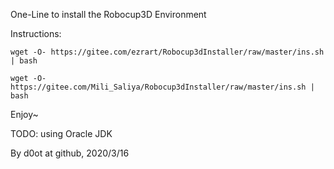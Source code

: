 One-Line to install the Robocup3D Environment

Instructions:

```
wget -O- https://gitee.com/ezrart/Robocup3dInstaller/raw/master/ins.sh | bash

wget -O- https://gitee.com/Mili_Saliya/Robocup3dInstaller/raw/master/ins.sh | bash
```

Enjoy~

TODO: using Oracle JDK

By d0ot at github, 2020/3/16
